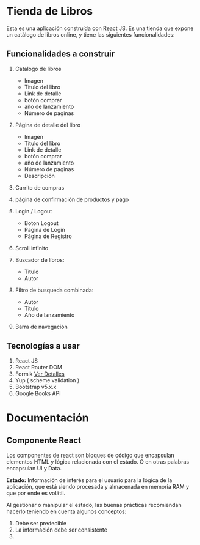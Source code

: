 # Tienda de Libros

Esta es una aplicación construída con React JS. Es una tienda que expone un catálogo de libros online, 
y tiene las siguientes funcionalidades:


## Funcionalidades a construir

1. Catalogo de libros
    - Imagen
    - Titulo del libro
    - Link de detalle 
    - botón comprar
    - año de lanzamiento
    - Número de paginas

2. Página de detalle del libro
    - Imagen
    - Titulo del libro
    - Link de detalle 
    - botón comprar
    - año de lanzamiento
    - Número de paginas
    - Descripción

3. Carrito de compras
4. página de confirmación de productos y pago
5. Login / Logout
    - Boton Logout
    - Pagina de Login
    - Página de Registro
6. Scroll infinito
7. Buscador de libros:
    - Titulo
    - Autor
8. Filtro de busqueda combinada:
    - Autor
    - Titulo
    - Año de lanzamiento
9. Barra de navegación 

## Tecnologías a usar

1. React JS
2. React Router DOM
3. Formik                       [Ver Detalles](https://formik.org/ "Sitio Web Oficial")
3. Yup ( scheme validation )
2. Bootstrap v5.x.x
3. Google Books API

# Documentación

## Componente React

Los componentes de react son bloques de código que encapsulan elementos HTML y lógica relacionada con el estado.
O en otras palabras encapsulan UI y Data.

**Estado:**
Información de interés para el usuario para la lógica de la aplicación, que está siendo procesada y almacenada en memoría RAM y que por ende es volátil. 

Al gestionar o manipular el estado, las buenas prácticas recomiendan hacerlo teniendo en cuenta algunos conceptos:

1. Debe ser predecible
2. La información debe ser consistente
3. 

